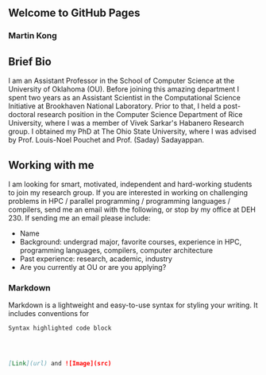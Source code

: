 ## Welcome to GitHub Pages

### Martin Kong

## Brief Bio
I am an Assistant Professor in the School of Computer Science at the University of Oklahoma (OU). Before joining this amazing department I spent two years as an Assistant Scientist in the Computational Science Initiative at Brookhaven National Laboratory. Prior to that, I held a post-doctoral research position in the Computer Science Department of Rice University, where I was a member of Vivek Sarkar's Habanero Research group. I obtained my PhD at The Ohio State University, where I was advised by Prof. Louis-Noel Pouchet and Prof. (Saday) Sadayappan.

## Working with me

I am looking for smart, motivated, independent and hard-working students to join my research group. If you are interested in working on challenging problems in HPC / parallel programming / programming languages / compilers, send me an email with the following, or stop by my office at DEH 230. If sending me an email please include:

- Name
- Background: undergrad major, favorite courses, experience in HPC, programming languages, compilers, computer architecture
- Past experience: research, academic, industry
- Are you currently at OU or are you applying?
### Markdown

Markdown is a lightweight and easy-to-use syntax for styling your writing. It includes conventions for

```markdown
Syntax highlighted code block




[Link](url) and ![Image](src)
```

